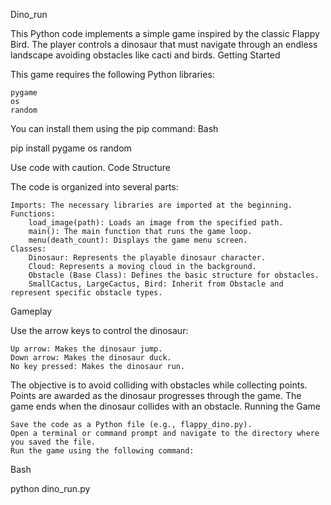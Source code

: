 Dino_run

This Python code implements a simple game inspired by the classic Flappy Bird.  The player controls a dinosaur that must navigate through an endless landscape avoiding obstacles like cacti and birds.
Getting Started

This game requires the following Python libraries:

    pygame
    os
    random

You can install them using the pip command:
Bash

pip install pygame os random

Use code with caution.
Code Structure

The code is organized into several parts:

    Imports: The necessary libraries are imported at the beginning.
    Functions:
        load_image(path): Loads an image from the specified path.
        main(): The main function that runs the game loop.
        menu(death_count): Displays the game menu screen.
    Classes:
        Dinosaur: Represents the playable dinosaur character.
        Cloud: Represents a moving cloud in the background.
        Obstacle (Base Class): Defines the basic structure for obstacles.
        SmallCactus, LargeCactus, Bird: Inherit from Obstacle and represent specific obstacle types.

Gameplay

Use the arrow keys to control the dinosaur:

    Up arrow: Makes the dinosaur jump.
    Down arrow: Makes the dinosaur duck.
    No key pressed: Makes the dinosaur run.

The objective is to avoid colliding with obstacles while collecting points. Points are awarded as the dinosaur progresses through the game. The game ends when the dinosaur collides with an obstacle.
Running the Game

    Save the code as a Python file (e.g., flappy_dino.py).
    Open a terminal or command prompt and navigate to the directory where you saved the file.
    Run the game using the following command:

Bash

python dino_run.py

